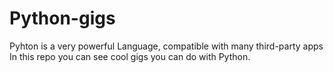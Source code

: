 # Python-gigs

Pyhton is a very powerful Language, compatible with many third-party apps In this repo you can see cool gigs you can do with Python.
